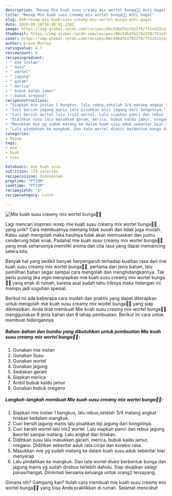 ```yaml
---
description: "Resep Mie kuah susu creamy mix wortel bunga🥛🍜 Anti Gagal"
title: "Resep Mie kuah susu creamy mix wortel bunga🥛🍜 Anti Gagal"
slug: 669-resep-mie-kuah-susu-creamy-mix-wortel-bunga-anti-gagal
date: 2020-09-10T16:48:01.130Z
image: https://img-global.cpcdn.com/recipes/86c5dbd7b17822f8/751x532cq70/mie-kuah-susu-creamy-mix-wortel-bunga🥛🍜-foto-resep-utama.jpg
thumbnail: https://img-global.cpcdn.com/recipes/86c5dbd7b17822f8/751x532cq70/mie-kuah-susu-creamy-mix-wortel-bunga🥛🍜-foto-resep-utama.jpg
cover: https://img-global.cpcdn.com/recipes/86c5dbd7b17822f8/751x532cq70/mie-kuah-susu-creamy-mix-wortel-bunga🥛🍜-foto-resep-utama.jpg
author: Grace Murray
ratingvalue: 4.7
reviewcount: 8
recipeingredient:
- " mie instan"
- " Susu"
- " wortel"
- " jagung"
- " garam"
- " merica"
- " bubuk kaldu jamur"
- " bubuk oregano"
recipeinstructions:
- "Siapkan mie instan 1 bungkus, lalu rebus,setelah 3/4 matang angkat tiriskan kedalam mangkuk."
- "Cuci bersih jagung manis lalu pisahkan biji jagung dari bongolnya."
- "Cuci bersih wortel lalu iris2 wortel. Lalu siapkan panci dan rebus jagung &amp;wortel sampai matang. Lalu angkat dan tiriskan."
- "Didihkan susu lalu masukkan garam, merica, bubuk kaldu jamur, oregano. Didihkan sebentar aduk rata.cicipi dan koreksi rasa."
- "Masukkan mie yg sudah matang ke dalam kuah susu.aduk sebentar biar menyerap"
- "Lalu pindahkan ke mangkuk. Dan tata wortel diukir berbentuk bunga dan jagung manis yg sudah direbus terlebih dahulu. Siap disajikan selagi panas/hangat. Dinikmati bersama keluarga untuk orang2 tersayang."
categories:
- Resep
tags:
- mie
- kuah
- susu

katakunci: mie kuah susu 
nutrition: 173 calories
recipecuisine: Indonesian
preptime: "PT29M"
cooktime: "PT33M"
recipeyield: "2"
recipecategory: Lunch

---
```



![Mie kuah susu creamy mix wortel bunga🥛🍜](https://img-global.cpcdn.com/recipes/86c5dbd7b17822f8/751x532cq70/mie-kuah-susu-creamy-mix-wortel-bunga🥛🍜-foto-resep-utama.jpg)

Lagi mencari inspirasi resep mie kuah susu creamy mix wortel bunga🥛🍜 yang unik? Cara membuatnya memang tidak susah dan tidak juga mudah. Kalau salah mengolah maka hasilnya tidak akan memuaskan dan justru cenderung tidak enak. Padahal mie kuah susu creamy mix wortel bunga🥛🍜 yang enak seharusnya memiliki aroma dan cita rasa yang dapat memancing selera kita.



Banyak hal yang sedikit banyak berpengaruh terhadap kualitas rasa dari mie kuah susu creamy mix wortel bunga🥛🍜, pertama dari jenis bahan, lalu pemilihan bahan segar sampai cara mengolah dan menghidangkannya. Tak perlu pusing jika ingin menyiapkan mie kuah susu creamy mix wortel bunga🥛🍜 yang enak di rumah, karena asal sudah tahu triknya maka hidangan ini mampu jadi suguhan spesial.


Berikut ini ada beberapa cara mudah dan praktis yang dapat diterapkan untuk mengolah mie kuah susu creamy mix wortel bunga🥛🍜 yang siap dikreasikan. Anda bisa membuat Mie kuah susu creamy mix wortel bunga🥛🍜 menggunakan 8 jenis bahan dan 6 tahap pembuatan. Berikut ini cara untuk membuat hidangannya.

<!--inarticleads1-->

##### Bahan-bahan dan bumbu yang dibutuhkan untuk pembuatan Mie kuah susu creamy mix wortel bunga🥛🍜:

1. Gunakan  mie instan
1. Gunakan  Susu
1. Gunakan  wortel
1. Gunakan  jagung
1. Sediakan  garam
1. Siapkan  merica
1. Ambil  bubuk kaldu jamur
1. Gunakan  bubuk oregano




<!--inarticleads2-->

##### Langkah-langkah membuat Mie kuah susu creamy mix wortel bunga🥛🍜:

1. Siapkan mie instan 1 bungkus, lalu rebus,setelah 3/4 matang angkat tiriskan kedalam mangkuk.
1. Cuci bersih jagung manis lalu pisahkan biji jagung dari bongolnya.
1. Cuci bersih wortel lalu iris2 wortel. Lalu siapkan panci dan rebus jagung &amp;wortel sampai matang. Lalu angkat dan tiriskan.
1. Didihkan susu lalu masukkan garam, merica, bubuk kaldu jamur, oregano. Didihkan sebentar aduk rata.cicipi dan koreksi rasa.
1. Masukkan mie yg sudah matang ke dalam kuah susu.aduk sebentar biar menyerap
1. Lalu pindahkan ke mangkuk. Dan tata wortel diukir berbentuk bunga dan jagung manis yg sudah direbus terlebih dahulu. Siap disajikan selagi panas/hangat. Dinikmati bersama keluarga untuk orang2 tersayang.




Gimana nih? Gampang kan? Itulah cara membuat mie kuah susu creamy mix wortel bunga🥛🍜 yang bisa Anda praktikkan di rumah. Selamat mencoba!
